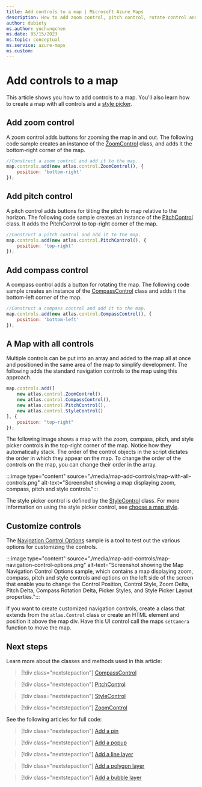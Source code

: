 ```yaml
---
title: Add controls to a map | Microsoft Azure Maps
description: How to add zoom control, pitch control, rotate control and a style picker to a map in Microsoft Azure Maps.
author: dubiety
ms.author: yuchungchen 
ms.date: 05/15/2023
ms.topic: conceptual
ms.service: azure-maps
ms.custom:
---
```


# Add controls to a map

This article shows you how to add controls to a map. You'll also learn how to create a map with all controls and a [style picker].

## Add zoom control

A zoom control adds buttons for zooming the map in and out. The following code sample creates an instance of the [ZoomControl] class, and adds it the bottom-right corner of the map.

```javascript
//Construct a zoom control and add it to the map.
map.controls.add(new atlas.control.ZoomControl(), {
    position: 'bottom-right'
});
```

<!----------------------------------------------------------
<br/>
<iframe height='500' scrolling='no' title='Adding a zoom control' src='//codepen.io/azuremaps/embed/WKOQyN/?height=265&theme-id=0&default-tab=js,result&embed-version=2&editable=true' frameborder='no' loading="lazy" allowtransparency='true' allowfullscreen='true'>See the Pen <a href='https://codepen.io/azuremaps/pen/WKOQyN/'>Adding a zoom control</a> by Azure Maps (<a href='https://codepen.io/azuremaps'>@azuremaps</a>) on <a href='https://codepen.io'>CodePen</a>.
</iframe>
---------------------------------------------------------->

## Add pitch control

A pitch control adds buttons for tilting the pitch to map relative to the horizon. The following code sample creates an instance of the [PitchControl] class. It adds the PitchControl to top-right corner of the map.

```javascript
//Construct a pitch control and add it to the map.
map.controls.add(new atlas.control.PitchControl(), {
    position: 'top-right'
});
```

<!----------------------------------------------------------
<br/>
<iframe height='500' scrolling='no' title='Adding a pitch control' src='//codepen.io/azuremaps/embed/xJrwaP/?height=500&theme-id=0&default-tab=js,result&embed-version=2&editable=true' frameborder='no' loading="lazy" allowtransparency='true' allowfullscreen='true'>See the Pen <a href='https://codepen.io/azuremaps/pen/xJrwaP/'>Adding a pitch control</a> by Azure Maps (<a href='https://codepen.io/azuremaps'>@azuremaps</a>) on <a href='https://codepen.io'>CodePen</a>.
</iframe>
---------------------------------------------------------->

## Add compass control

A compass control adds a button for rotating the map. The following code sample creates an instance of the [CompassControl] class and adds it the bottom-left corner of the map.

```javascript
//Construct a compass control and add it to the map.
map.controls.add(new atlas.control.CompassControl(), {
    position: 'bottom-left'
});
```

<!----------------------------------------------------------
<br/>
<iframe height='500' scrolling='no' title='Adding a rotate control' src='//codepen.io/azuremaps/embed/GBEoRb/?height=500&theme-id=0&default-tab=js,result&embed-version=2&editable=true' frameborder='no' loading="lazy" allowtransparency='true' allowfullscreen='true'>See the Pen <a href='https://codepen.io/azuremaps/pen/GBEoRb/'>Adding a rotate control</a> by Azure Maps (<a href='https://codepen.io/azuremaps'>@azuremaps</a>) on <a href='https://codepen.io'>CodePen</a>.
</iframe>
---------------------------------------------------------->

## A Map with all controls

Multiple controls can be put into an array and added to the map all at once and positioned in the same area of the map to simplify development. The following adds the standard navigation controls to the map using this approach.

```javascript
map.controls.add([
    new atlas.control.ZoomControl(),
    new atlas.control.CompassControl(),
    new atlas.control.PitchControl(),
    new atlas.control.StyleControl()
], {
    position: "top-right"
});
```

The following image shows a map with the zoom, compass, pitch, and style picker controls in the top-right corner of the map. Notice how they automatically stack. The order of the control objects in the script dictates the order in which they appear on the map. To change the order of the controls on the map, you can change their order in the array.

:::image type="content" source="./media/map-add-controls/map-with-all-controls.png" alt-text="Screenshot showing a map displaying zoom, compass, pitch and style controls.":::

<!----------------------------------------------------------
<br/>
<iframe height='500' scrolling='no' title='A map with all the controls' src='//codepen.io/azuremaps/embed/qyjbOM/?height=500&theme-id=0&default-tab=js,result&embed-version=2&editable=true' frameborder='no' loading="lazy" allowtransparency='true' allowfullscreen='true'>See the Pen <a href='https://codepen.io/azuremaps/pen/qyjbOM/'>A map with all the controls</a> by Azure Maps (<a href='https://codepen.io/azuremaps'>@azuremaps</a>) on <a href='https://codepen.io'>CodePen</a>.
</iframe>
---------------------------------------------------------->

The style picker control is defined by the [StyleControl] class. For more information on using the style picker control, see [choose a map style].

## Customize controls

The [Navigation Control Options] sample is a tool to test out the various options for customizing the controls.

:::image type="content" source="./media/map-add-controls/map-navigation-control-options.png" alt-text="Screenshot showing the Map Navigation Control Options sample, which contains a map displaying zoom, compass, pitch and style controls and options on the left side of the screen that enable you to change the Control Position, Control Style, Zoom Delta, Pitch Delta, Compass Rotation Delta, Picker Styles, and Style Picker Layout properties.":::

<!----------------------------------------------------------
<br/>
<iframe height="700" scrolling="no" title="Navigation control options" src="//codepen.io/azuremaps/embed/LwBZMx/?height=700&theme-id=0&default-tab=result" frameborder='no' loading="lazy" allowtransparency="true" allowfullscreen="true">
  See the Pen <a href='https://codepen.io/azuremaps/pen/LwBZMx/'>Navigation control options</a> by Azure Maps
  (<a href='https://codepen.io/azuremaps'>@azuremaps</a>) on <a href='https://codepen.io'>CodePen</a>.
</iframe>
---------------------------------------------------------->

If you want to create customized navigation controls, create a class that extends from the `atlas.Control` class or create an HTML element and position it above the map div. Have this UI control call the maps `setCamera` function to move the map.

## Next steps

Learn more about the classes and methods used in this article:

> [!div class="nextstepaction"]
> [CompassControl]

> [!div class="nextstepaction"]
> [PitchControl]

> [!div class="nextstepaction"]
> [StyleControl]

> [!div class="nextstepaction"]
> [ZoomControl]

See the following articles for full code:

> [!div class="nextstepaction"]
> [Add a pin]

> [!div class="nextstepaction"]
> [Add a popup]

> [!div class="nextstepaction"]
> [Add a line layer]

> [!div class="nextstepaction"]
> [Add a polygon layer]

> [!div class="nextstepaction"]
> [Add a bubble layer]

[style picker]: choose-map-style.md
[ZoomControl]: /javascript/api/azure-maps-control/atlas.control.zoomcontrol
[PitchControl]: /javascript/api/azure-maps-control/atlas.control.pitchcontrol
[CompassControl]: /javascript/api/azure-maps-control/atlas.control.compasscontrol
[StyleControl]: /javascript/api/azure-maps-control/atlas.control.stylecontrol
[Navigation Control Options]: https://samples.azuremaps.com/?search=Map%20Navigation%20Control%20Options&sample=map-navigation-control-options
[choose a map style]: choose-map-style.md
[Add a pin]: map-add-pin.md
[Add a popup]: map-add-popup.md
[Add a line layer]: map-add-line-layer.md
[Add a polygon layer]: map-add-shape.md
[Add a bubble layer]: map-add-bubble-layer.md
